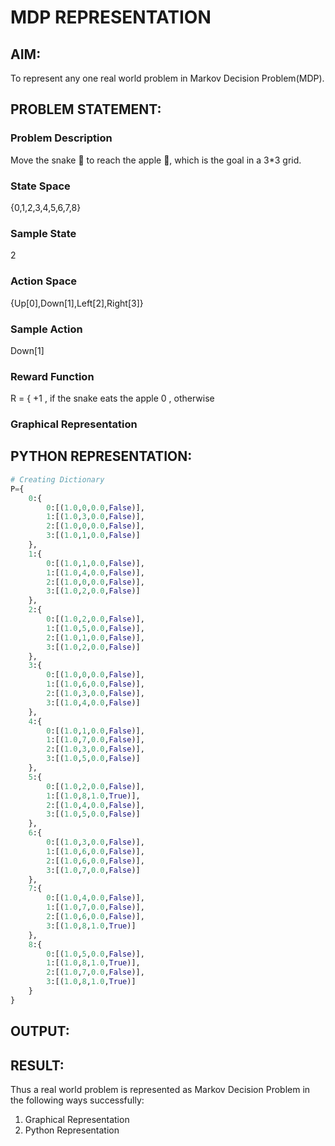 # MDP REPRESENTATION
## AIM:
To represent any one real world problem in Markov Decision Problem(MDP).

## PROBLEM STATEMENT:
### Problem Description
Move the snake 🐍 to reach the apple 🍏, which is the goal in a 3*3 grid.

### State Space
{0,1,2,3,4,5,6,7,8} 

### Sample State
2

### Action Space
{Up[0],Down[1],Left[2],Right[3]}

### Sample Action
Down[1]

### Reward Function
R = { +1 , if the snake eats the apple
       0 , otherwise

### Graphical Representation


## PYTHON REPRESENTATION:
```python
# Creating Dictionary
P={
    0:{
        0:[(1.0,0,0.0,False)],
        1:[(1.0,3,0.0,False)],
        2:[(1.0,0,0.0,False)],
        3:[(1.0,1,0.0,False)]
    },
    1:{
        0:[(1.0,1,0.0,False)],
        1:[(1.0,4,0.0,False)],
        2:[(1.0,0,0.0,False)],
        3:[(1.0,2,0.0,False)]
    },
    2:{
        0:[(1.0,2,0.0,False)],
        1:[(1.0,5,0.0,False)],
        2:[(1.0,1,0.0,False)],
        3:[(1.0,2,0.0,False)]
    },
    3:{
        0:[(1.0,0,0.0,False)],
        1:[(1.0,6,0.0,False)],
        2:[(1.0,3,0.0,False)],
        3:[(1.0,4,0.0,False)]
    },
    4:{
        0:[(1.0,1,0.0,False)],
        1:[(1.0,7,0.0,False)],
        2:[(1.0,3,0.0,False)],
        3:[(1.0,5,0.0,False)]
    },
    5:{
        0:[(1.0,2,0.0,False)],
        1:[(1.0,8,1.0,True)],
        2:[(1.0,4,0.0,False)],
        3:[(1.0,5,0.0,False)]
    },
    6:{
        0:[(1.0,3,0.0,False)],
        1:[(1.0,6,0.0,False)],
        2:[(1.0,6,0.0,False)],
        3:[(1.0,7,0.0,False)]
    },
    7:{
        0:[(1.0,4,0.0,False)],
        1:[(1.0,7,0.0,False)],
        2:[(1.0,6,0.0,False)],
        3:[(1.0,8,1.0,True)]
    },
    8:{
        0:[(1.0,5,0.0,False)],
        1:[(1.0,8,1.0,True)],
        2:[(1.0,7,0.0,False)],
        3:[(1.0,8,1.0,True)]
    }
}
```

## OUTPUT:


## RESULT:
Thus a real world problem is represented as Markov Decision Problem in the following ways successfully:

1. Graphical Representation
2. Python Representation
